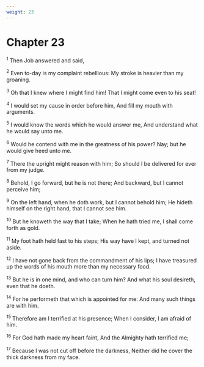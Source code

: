 ```yaml
---
weight: 23
---
```


# Chapter 23

<sup>1</sup> Then Job answered and said, 

<sup>2</sup> Even to-day is my complaint rebellious: My stroke is heavier than my groaning. 

<sup>3</sup> Oh that I knew where I might find him! That I might come even to his seat! 

<sup>4</sup> I would set my cause in order before him, And fill my mouth with arguments. 

<sup>5</sup> I would know the words which he would answer me, And understand what he would say unto me. 

<sup>6</sup> Would he contend with me in the greatness of his power? Nay; but he would give heed unto me. 

<sup>7</sup> There the upright might reason with him; So should I be delivered for ever from my judge. 

<sup>8</sup> Behold, I go forward, but he is not there; And backward, but I cannot perceive him; 

<sup>9</sup> On the left hand, when he doth work, but I cannot behold him; He hideth himself on the right hand, that I cannot see him. 

<sup>10</sup> But he knoweth the way that I take; When he hath tried me, I shall come forth as gold. 

<sup>11</sup> My foot hath held fast to his steps; His way have I kept, and turned not aside. 

<sup>12</sup> I have not gone back from the commandment of his lips; I have treasured up the words of his mouth more than my necessary food. 

<sup>13</sup> But he is in one mind, and who can turn him? And what his soul desireth, even that he doeth. 

<sup>14</sup> For he performeth that which is appointed for me: And many such things are with him. 

<sup>15</sup> Therefore am I terrified at his presence; When I consider, I am afraid of him. 

<sup>16</sup> For God hath made my heart faint, And the Almighty hath terrified me; 

<sup>17</sup> Because I was not cut off before the darkness, Neither did he cover the thick darkness from my face. 


